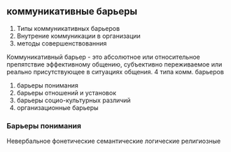 ## коммуникативные барьеры

1. Типы коммуникативных барьеров
2. Внутрение коммуникации в организации
3. методы совершенствованния 

Коммуникативный барьер - это абсолютное или относительное препятствие эффективному общению, субъективно переживаемое или реально присутствующее в ситуациях общения.
4 типа комм. барьеров
1. барьеры понимания 
2. барьеры отношений и установок
3. барьеры социо-культурных различий
4. организационные барьеры

### Барьеры понимания

Невербальное 
фонетические
семантические 
логические 
религиозные

